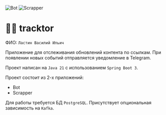 ![Bot](https://github.com/cyberpunkoff/tinkoff-java-course-backend-project/actions/workflows/bot.yml/badge.svg)
![Scrapper](https://github.com/cyberpunkoff/tinkoff-java-course-backend-project/actions/workflows/scrapper.yml/badge.svg)

# 🚜🔗 tracktor

ФИО: `Ластин Василий Ильич`

Приложение для отслеживания обновлений контента по ссылкам.
При появлении новых событий отправляется уведомление в Telegram.

Проект написан на `Java 21` с использованием `Spring Boot 3`.

Проект состоит из 2-х приложений:
* Bot
* Scrapper

Для работы требуется БД `PostgreSQL`. Присутствует опциональная зависимость на `Kafka`.
